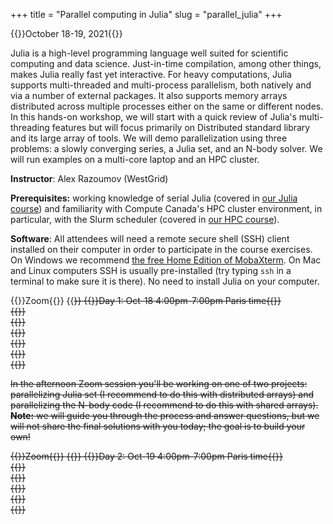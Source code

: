 +++
title = "Parallel computing in Julia"
slug = "parallel_julia"
+++

{{<cor>}}October 18-19, 2021{{</cor>}}
<!-- {{<cgr>}}9 am–5 pm Pacific Time{{</cgr>}} -->

<!-- This course will start at 9am Pacific Time and will run until 5pm Pacific Time. Its format will be a combination of -->
<!-- several interactive Zoom sessions and the reading materials in-between the Zoom sessions. Course materials will be added -->
<!-- here shortly before the start of the course. -->
<!-- --- -->

Julia is a high-level programming language well suited for scientific computing and data science. Just-in-time
compilation, among other things, makes Julia really fast yet interactive. For heavy computations, Julia supports
multi-threaded and multi-process parallelism, both natively and via a number of external packages. It also supports
memory arrays distributed across multiple processes either on the same or different nodes. In this hands-on workshop, we
will start with a quick review of Julia's multi-threading features but will focus primarily on Distributed standard
library and its large array of tools. We will demo parallelization using three problems: a slowly converging series, a
Julia set, and an N-body solver. We will run examples on a multi-core laptop and an HPC cluster.

**Instructor**: Alex Razoumov (WestGrid)

**Prerequisites:** working knowledge of serial Julia (covered in [our Julia course](../programming_julia)) and
familiarity with Compute Canada's HPC cluster environment, in particular, with the Slurm scheduler (covered in
[our HPC course](../basics_hpc)).


**Software**: All attendees will need a remote secure shell (SSH) client installed on their computer in order to
participate in the course exercises. On Windows we recommend
[the free Home Edition of MobaXterm](https://mobaxterm.mobatek.net/download.html). On Mac and Linux computers SSH is
usually pre-installed (try typing `ssh` in a terminal to make sure it is there). No need to install Julia on your
computer.

{{<cor>}}Zoom{{</cor>}} {{<s>}} {{<cgr>}}Day 1: Oct-18 4:00pm-7:00pm Paris time{{</cgr>}} \
{{<linktitle url="../julia/julia-01-intro" text="Introduction to parallel Julia">}} \
{{<linktitle url="../julia/julia-02-threads1" text="Base.Threads (part 1)">}} \
{{<linktitle url="../julia/julia-03-slow-series" text="Slow series">}} \
{{<linktitle url="../julia/julia-04-threads2" text="Base.Threads (part 2)">}} \
{{<linktitle url="../julia/julia-05-distributed1" text="Distributed.jl (part 1)">}} \
{{<linktitle url="../julia/julia-06-distributed2" text="Distributed.jl (part 2)">}}

In the afternoon Zoom session you'll be working on one of two projects: parallelizing Julia set (I recommend to do this
with distributed arrays) and parallelizing the N-body code (I recommend to do this with shared arrays). **Note:** we
will guide you through the process and answer questions, but we will not share the final solutions with you today; the
goal is to build your own!

{{<cor>}}Zoom{{</cor>}} {{<s>}} {{<cgr>}}Day 2: Oct-19 4:00pm-7:00pm Paris time{{</cgr>}} \
{{<linktitle url="../julia/julia-07-distributed-arrays" text="DistributedArrays.jl">}} \
{{<linktitle url="../julia/julia-08-julia-set" text="Parallelizing Julia set">}} \
{{<linktitle url="../julia/julia-09-shared-arrays" text="SharedArrays.jl">}} \
{{<linktitle url="../julia/julia-10-nbody" text="Parallelizing N-body">}} \
{{<linktitle url="../julia/julia-11-asm" text="Parallelizing additive Schwarz method">}}
